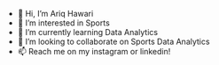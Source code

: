 - 👋 Hi, I’m Ariq Hawari
- 👀 I’m interested in Sports
- 🌱 I’m currently learning Data Analytics
- 💞️ I’m looking to collaborate on Sports Data Analytics
- 📫 Reach me on my instagram or linkedin!

<!---
ariqhwr/ariqhwr is a ✨ special ✨ repository because its `README.md` (this file) appears on your GitHub profile.
You can click the Preview link to take a look at your changes.
--->
